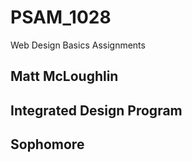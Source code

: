 # PSAM_1028
Web Design Basics Assignments

## Matt McLoughlin
## Integrated Design Program
## Sophomore
